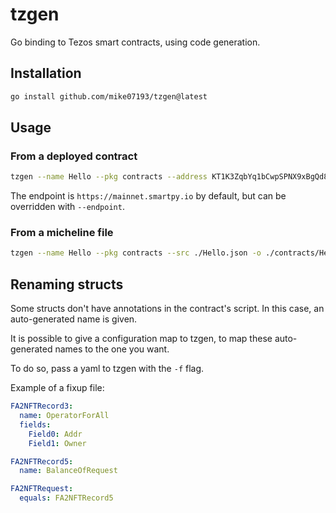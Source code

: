 # tzgen

Go binding to Tezos smart contracts, using code generation.

## Installation

```bash
go install github.com/mike07193/tzgen@latest
```

## Usage

### From a deployed contract

```bash
tzgen --name Hello --pkg contracts --address KT1K3ZqbYq1bCwpSPNX9xBgQd8CaYxRVXd4P -o ./contracts/Hello.go
```

The endpoint is `https://mainnet.smartpy.io` by default, but can be overridden with `--endpoint`.

### From a micheline file

```bash
tzgen --name Hello --pkg contracts --src ./Hello.json -o ./contracts/Hello.go
```

## Renaming structs

Some structs don't have annotations in the contract's script.
In this case, an auto-generated name is given.

It is possible to give a configuration map to tzgen, to map these auto-generated names to the one you want.

To do so, pass a yaml to tzgen with the `-f` flag.

Example of a fixup file:

```yaml
FA2NFTRecord3:
  name: OperatorForAll
  fields:
    Field0: Addr
    Field1: Owner

FA2NFTRecord5:
  name: BalanceOfRequest

FA2NFTRequest:
  equals: FA2NFTRecord5
```
